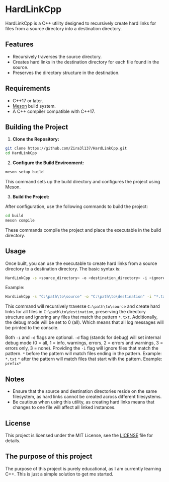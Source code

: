 
# HardLinkCpp

HardLinkCpp is a C++ utility designed to recursively create hard links for
files from a source directory into a destination directory.

## Features

- Recursively traverses the source directory.
- Creates hard links in the destination directory for each file found in the source.
- Preserves the directory structure in the destination.

## Requirements

- C++17 or later.
- [Meson](https://mesonbuild.com/) build system.
- A C++ compiler compatible with C++17.

## Building the Project

1. **Clone the Repository:**

```bash
git clone https://github.com/Zira3l137/HardLinkCpp.git
cd HardLinkCpp
```

2. **Configure the Build Environment:**

```bash
meson setup build
```

This command sets up the build directory and configures the project using Meson.

3. **Build the Project:**

After configuration, use the following commands to build the project:

```bash
cd build
meson compile
```

These commands compile the project and place the executable in the build directory.

## Usage

Once built, you can use the executable to create hard links from a source directory
to a destination directory. The basic syntax is:

```bash
HardLinkCpp -s <source_directory> -o <destination_directory> -i <ignore_pattern> -d <debug_mode>
```

Example:

```bash
HardLinkCpp -s "C:\path\to\source" -o "C:\path\to\destination" -i "*.txt" -d 0
```

This command will recursively traverse `C:\path\to\source` and create hard links
for all files in `C:\path\to\destination`, preserving the directory structure and ignoring
any files that match the pattern `*.txt`. Additionally, the debug mode will be set to 0 (all).
Which means that all log messages will be printed to the console.

Both `-i` and `-d` flags are optional.
`-d` flag (stands for debug) will set internal debug mode
(0 = all, 1 = info, warnings, errors, 2 = errors and warnings, 3 = errors only, 3 = none).
Providing the `-i` flag will ignore files that match the pattern.
`*` before the pattern will match files ending in the pattern. Example: `*.txt`
`*` after the pattern will match files that start with the pattern. Example: `prefix*`

## Notes

- Ensure that the source and destination directories reside on
the same filesystem, as hard links cannot be created across different filesystems.
- Be cautious when using this utility, as creating hard links means that changes
to one file will affect all linked instances.

## License

This project is licensed under the MIT License, see the [LICENSE](https://opensource.org/license/mit) file for details.

## The purpose of this project

The purpose of this project is purely educational, as I am currently learning C++. This is
just a simple solution to get me started.

